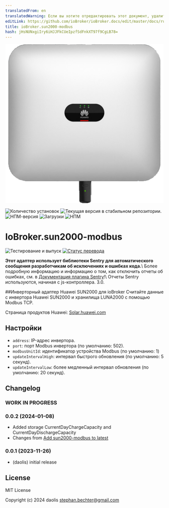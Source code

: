 ```yaml
---
translatedFrom: en
translatedWarning: Если вы хотите отредактировать этот документ, удалите поле «translationFrom», в противном случае этот документ будет снова автоматически переведен
editLink: https://github.com/ioBroker/ioBroker.docs/edit/master/docs/ru/adapterref/iobroker.sun2000-modbus/README.md
title: ioBroker.sun2000-modbus
hash: jHsNUNxgiIry6iHJJFkCUeIpzfSdFnkXT97f9CgLB78=
---
```

![Логотип](../../../en/adapterref/iobroker.sun2000-modbus/admin/sun2000-modbus.png)

![Количество установок](https://iobroker.live/badges/sun2000-modbus-installed.svg)
![Текущая версия в стабильном репозитории.](https://iobroker.live/badges/sun2000-modbus-stable.svg)
![НПМ-версия](https://img.shields.io/npm/v/iobroker.sun2000-modbus.svg)
![Загрузки](https://img.shields.io/npm/dm/iobroker.sun2000-modbus.svg)
![НПМ](https://nodei.co/npm/iobroker.sun2000-modbus.png?downloads=true)

# IoBroker.sun2000-modbus
![Тестирование и выпуск](https://github.com/daolis/ioBroker.sun2000-modbus/workflows/Test%20and%20Release/badge.svg) [![Статус перевода](https://weblate.iobroker.net/widgets/adapters/-/sun2000-modbus/svg-badge.svg)](https://weblate.iobroker.net/engage/adapters/?utm_source=widget)

**Этот адаптер использует библиотеки Sentry для автоматического сообщения разработчикам об исключениях и ошибках кода.**\ Более подробную информацию и информацию о том, как отключить отчеты об ошибках, см. в [Документация плагина Sentry](https://github.com/ioBroker/plugin-sentry#plugin-sentry)!\ Отчеты Sentry используются, начиная с js-контроллера. 3.0.

##Инверторный адаптер Huawei SUN2000 для ioBroker
Считайте данные с инвертора Huawei SUN2000 и хранилища LUNA2000 с помощью Modbus TCP.

Страница продуктов Huawei: [Solar.huawei.com](https://solar.huawei.com/at/professionals/all-products)

## Настройки
* `address`: IP-адрес инвертора.
* `port`: порт Modbus инвертора (по умолчанию: 502).
* `modbusUnitId`: идентификатор устройства Modbus (по умолчанию: 1)
* `updateIntervalHigh`: интервал быстрого обновления (по умолчанию: 5 секунд).
* `updateIntervalLow`: более медленный интервал обновления (по умолчанию: 20 секунд).

## Changelog
### **WORK IN PROGRESS**

### 0.0.2 (2024-01-08)

* Added storage CurrentDayChargeCapacity and CurrentDayDischargeCapacity
* Changes from [Add sun2000-modbus to latest](https://github.com/ioBroker/ioBroker.repositories/pull/3038)

### 0.0.1 (2023-11-26)

* (daolis) initial release

## License
MIT License

Copyright (c) 2024 daolis <stephan.bechter@gmail.com>